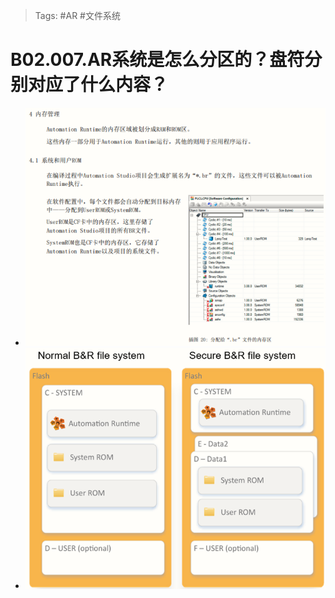 > Tags: #AR #文件系统

# B02.007.AR系统是怎么分区的？盘符分别对应了什么内容？

- ![Img](./FILES/007AR系统是怎么分区的？盘符分别对应了什么内容？%20%20有相关的介绍资料吗？.md/img-20220530161205.png)
- ![Img](./FILES/007AR系统是怎么分区的？盘符分别对应了什么内容？%20%20有相关的介绍资料吗？.md/img-20220530161214.png)
